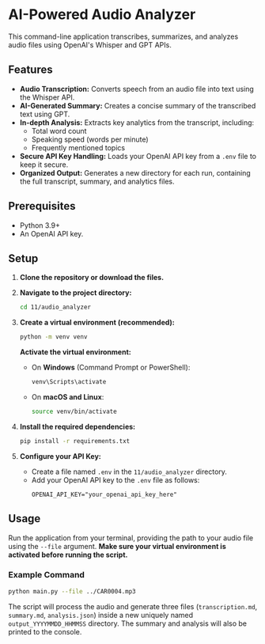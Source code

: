 # AI-Powered Audio Analyzer

This command-line application transcribes, summarizes, and analyzes audio files using OpenAI's Whisper and GPT APIs.

## Features

-   **Audio Transcription:** Converts speech from an audio file into text using the Whisper API.
-   **AI-Generated Summary:** Creates a concise summary of the transcribed text using GPT.
-   **In-depth Analysis:** Extracts key analytics from the transcript, including:
    -   Total word count
    -   Speaking speed (words per minute)
    -   Frequently mentioned topics
-   **Secure API Key Handling:** Loads your OpenAI API key from a `.env` file to keep it secure.
-   **Organized Output:** Generates a new directory for each run, containing the full transcript, summary, and analytics files.

## Prerequisites

-   Python 3.9+
-   An OpenAI API key.

## Setup

1.  **Clone the repository or download the files.**

2.  **Navigate to the project directory:**
    ```bash
    cd 11/audio_analyzer
    ```

3.  **Create a virtual environment (recommended):**
    ```bash
    python -m venv venv
    ```

    **Activate the virtual environment:**
    -   On **Windows** (Command Prompt or PowerShell):
        ```bash
        venv\Scripts\activate
        ```
    -   On **macOS and Linux**:
        ```bash
        source venv/bin/activate
        ```

4.  **Install the required dependencies:**
    ```bash
    pip install -r requirements.txt
    ```

5.  **Configure your API Key:**
    -   Create a file named `.env` in the `11/audio_analyzer` directory.
    -   Add your OpenAI API key to the `.env` file as follows:
        ```
        OPENAI_API_KEY="your_openai_api_key_here"
        ```

## Usage

Run the application from your terminal, providing the path to your audio file using the `--file` argument. **Make sure your virtual environment is activated before running the script.**

### Example Command

```bash
python main.py --file ../CAR0004.mp3
```

The script will process the audio and generate three files (`transcription.md`, `summary.md`, `analysis.json`) inside a new uniquely named `output_YYYYMMDD_HHMMSS` directory. The summary and analysis will also be printed to the console. 
